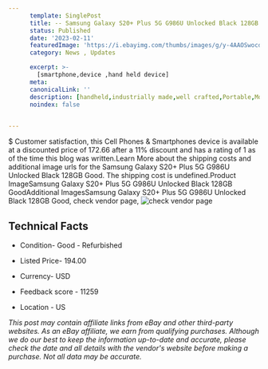 ```yaml
---
      template: SinglePost
      title: -- Samsung Galaxy S20+ Plus 5G G986U Unlocked Black 128GB Good
      status: Published
      date: '2023-02-11'
      featuredImage: 'https://i.ebayimg.com/thumbs/images/g/y-4AAOSwocdjR2Py/s-l225.jpg'
      category: News , Updates

      excerpt: >-
        [smartphone,device ,hand held device]
      meta:
      canonicalLink: ''
      description: [handheld,industrially made,well crafted,Portable,Mobile,Compact,Convenient,Lightweight,Maneuverable,Man-portable,Miniature,Carriable,Hand-held,Light,Holdable,Transportable,Mobile device,Pocket-sized,On-the-go,Wireless,Cordless,Compact size,Convenient size, smartphone,device ,hand held device]
      noindex: false

        
---
```

$
    Customer satisfaction, this Cell Phones & Smartphones device is available at a discounted price of 172.66 after a 11% discount and has a rating of 1 as of the time this blog was written.Learn More about the shipping costs and additional image urls for the Samsung Galaxy S20+ Plus 5G G986U Unlocked Black 128GB Good. The shipping cost is undefined.Product ImageSamsung Galaxy S20+ Plus 5G G986U Unlocked Black 128GB GoodAdditional ImagesSamsung Galaxy S20+ Plus 5G G986U Unlocked Black 128GB Good, check vendor page, ![check vendor page](https://origin-galleryplus.ebayimg.com/ws/web/334515639584_2_0_1/225x225.jpg,https://origin-galleryplus.ebayimg.com/ws/web/334515639584_3_0_1/225x225.jpg,https://origin-galleryplus.ebayimg.com/ws/web/334515639584_4_0_1/225x225.jpg,https://origin-galleryplus.ebayimg.com/ws/web/334515639584_5_0_1/225x225.jpg,https://origin-galleryplus.ebayimg.com/ws/web/334515639584_6_0_1/225x225.jpg,https://origin-galleryplus.ebayimg.com/ws/web/334515639584_7_0_1/225x225.jpg,https://origin-galleryplus.ebayimg.com/ws/web/334515639584_8_0_1/225x225.jpg,https://origin-galleryplus.ebayimg.com/ws/web/334515639584_9_0_1/225x225.jpg)
    
    

 ## Technical Facts 



     
      

 - Condition- Good - Refurbished 


      

 - Listed Price- 194.00 


      

 - Currency- USD 


      

 - Feedback score - 11259 


      

 - Location - US 


      
      

 *_This post may contain affiliate links from eBay and other third-party websites. As an eBay affiliate, we earn from qualifying purchases. Although we do our best to keep the information up-to-date and accurate, please check the date and all details with the vendor's website before making a purchase. Not all data may be accurate._*



    
    
    
    
    